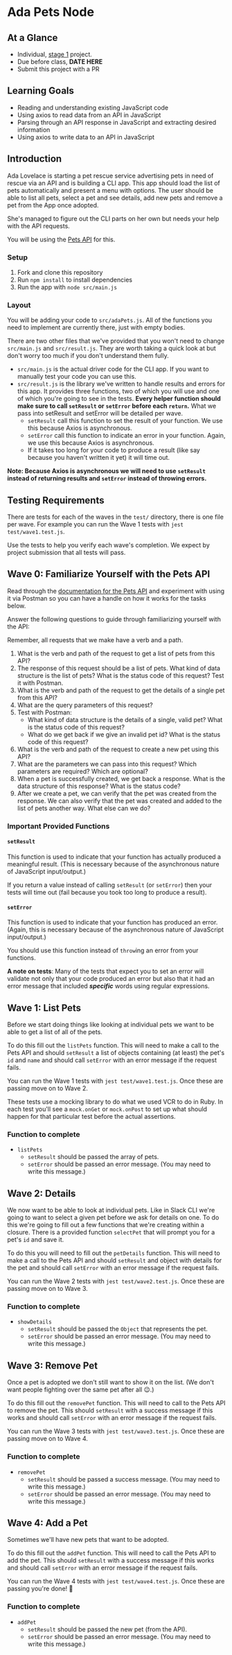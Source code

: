 # Ada Pets Node

<!-- Note: this was based on Ada Pets React no the other way around. -->

## At a Glance

- Individual, [stage 1](https://github.com/Ada-Developers-Academy/pedagogy/blob/master/rule-of-three.md#stage-1) project.
- Due before class, **DATE HERE**
- Submit this project with a PR

## Learning Goals

* Reading and understanding existing JavaScript code
* Using axios to read data from an API in JavaScript
* Parsing through an API response in JavaScript and extracting desired information
* Using axios to write data to an API in JavaScript

## Introduction

Ada Lovelace is starting a pet rescue service advertising pets in need of rescue via an API and is building a CLI app.   This app should load the list of pets automatically and present a menu with options.   The user should be able to list all pets, select a pet and see details, add new pets and remove a pet from the App once adopted.

She's managed to figure out the CLI parts on her own but needs your help with the API requests.

You will be using the [Pets API](https://github.com/AdaGold/pets-api) for this.

### Setup

1. Fork and clone this repository
2. Run `npm install` to install dependencies
3. Run the app with `node src/main.js`

### Layout

You will be adding your code to `src/adaPets.js`.  All of the functions you need to implement are currently there, just with empty bodies.

There are two other files that we've provided that you won't need to change `src/main.js` and `src/result.js`.  They are worth taking a quick look at but don't worry too much if you don't understand them fully.
* `src/main.js` is the actual driver code for the CLI app.  If you want to manually test your code you can use this.
* `src/result.js` is the library we've written to handle results and errors for this app.  It provides three functions, two of which you will use and one of which you're going to see in the tests.  **Every helper function should make sure to call `setResult` or `setError` before each `return`.**  What we pass into setResult and setError will be detailed per wave.
  * `setResult` call this function to set the result of your function.  We use this because Axios is asynchronous.
  * `setError` call this function to indicate an error in your function.  Again, we use this because Axios is asynchronous.
  *  If it takes too long for your code to produce a result (like say because you haven't written it yet) it will time out.

**Note: Because Axios is asynchronous we will need to use `setResult` instead of returning results and `setError` instead of throwing errors.**

## Testing Requirements

There are tests for each of the waves in the `test/` directory, there is one file per wave.  For example you can run the Wave 1 tests with `jest test/wave1.test.js`.

Use the tests to help you verify each wave's completion. We expect by project submission that all tests will pass.

## Wave 0: Familiarize Yourself with the Pets API

Read through the [documentation for the Pets API](https://github.com/AdaGold/pets-api) and experiment with using it via Postman so you can have a handle on how it works for the tasks below.

Answer the following questions to guide through familiarizing yourself with the API:

Remember, all requests that we make have a verb and a path.

1. What is the verb and path of the request to get a list of pets from this API?
1. The response of this request should be a list of pets. What kind of data structure is the list of pets? What is the status code of this request? Test it with Postman.
1. What is the verb and path of the request to get the details of a single pet from this API?
1. What are the query parameters of this request?
1. Test with Postman:
    - What kind of data structure is the details of a single, valid pet? What is the status code of this request?
    - What do we get back if we give an invalid pet id? What is the status code of this request?
1. What is the verb and path of the request to create a new pet using this API?
1. What are the parameters we can pass into this request? Which parameters are required? Which are optional?
1. When a pet is successfully created, we get back a response. What is the data structure of this response? What is the status code?
1. After we create a pet, we can verify that the pet was created from the response. We can also verify that the pet was created and added to the list of pets another way. What else can we do?

### Important Provided Functions

#### `setResult`

This function is used to indicate that your function has actually produced a meaningful result.  (This is necessary because of the asynchronous nature of JavaScript input/output.)

If you return a value instead of calling `setResult` (or `setError`) then your tests will time out (fail because you took too long to produce a result).

#### `setError`

This function is used to indicate that your function has produced an error.  (Again, this is necessary because of the asynchronous nature of JavaScript input/output.)

You should use this function instead of `throw`ing an error from your functions.

**A note on tests**: Many of the tests that expect you to set an error will validate not only that your code produced an error but also that it had an error message that included **_specific_** words using regular expressions.

## Wave 1: List Pets

Before we start doing things like looking at individual pets we want to be able to get a list of all of the pets.

To do this fill out the `listPets` function.  This will need to make a call to the Pets API and should `setResult` a list of objects containing (at least) the pet's `id` and `name` and should call `setError` with an error message if the request fails.

You can run the Wave 1 tests with `jest test/wave1.test.js`.  Once these are passing move on to Wave 2.

These tests use a mocking library to do what we used VCR to do in Ruby.  In each test you'll see a `mock.onGet` or `mock.onPost` to set up what should happen for that particular test before the actual assertions.

### Function to complete

* `listPets`
  * `setResult` should be passed the array of pets.
  * `setError` should be passed an error message.  (You may need to write this message.)

## Wave 2: Details

We now want to be able to look at individual pets.  Like in Slack CLI we're going to want to select a given pet before we ask for details on one.  To do this we're going to fill out a few functions that we're creating within a closure.  There is a provided function `selectPet` that will prompt you for a pet's `id` and save it.

To do this you will need to fill out the `petDetails` function.  This will need to make a call to the Pets API and should `setResult` and object with details for the pet and should call `setError` with an error message if the request fails.

You can run the Wave 2 tests with `jest test/wave2.test.js`.  Once these are passing move on to Wave 3.

### Function to complete

* `showDetails`
  * `setResult` should be passed the `Object` that represents the pet.
  * `setError` should be passed an error message.  (You may need to write this message.)

## Wave 3: Remove Pet

Once a pet is adopted we don't still want to show it on the list.  (We don't want people fighting over the same pet after all :wink:.)

To do this fill out the `removePet` function.  This will need to call to the Pets API to remove the pet.  This should `setResult` with a success message if this works and should call `setError` with an error message if the request fails.

You can run the Wave 3 tests with `jest test/wave3.test.js`.  Once these are passing move on to Wave 4.

### Function to complete

* `removePet`
  * `setResult` should be passed a success message.  (You may need to write this message.)
  * `setError` should be passed an error message.  (You may need to write this message.)


## Wave 4: Add a Pet

Sometimes we'll have new pets that want to be adopted.

To do this fill out the `addPet` function.  This will need to call the Pets API to add the pet.  This should `setResult` with a success message if this works and should call `setError` with an error message if the request fails.

You can run the Wave 4 tests with `jest test/wave4.test.js`.  Once these are passing you're done!  :tada:

### Function to complete

* `addPet`
  * `setResult` should be passed the new pet (from the API).
  * `setError` should be passed an error message.  (You may need to write this message.)
